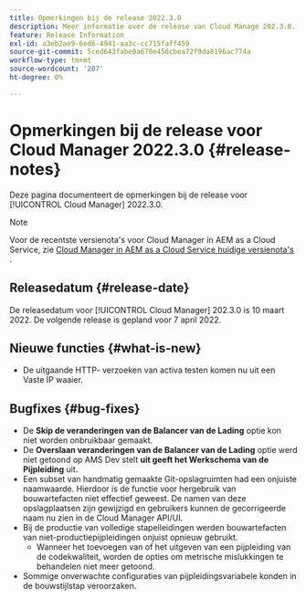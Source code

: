 ```yaml
---
title: Opmerkingen bij de release 2022.3.0
description: Meer informatie over de release van Cloud Manage 202.3.0.
feature: Release Information
exl-id: a3eb2ae9-6ed6-4941-aa3c-cc715faff459
source-git-commit: 5ced643fabe0a670e456cbea72f9da8196ac774a
workflow-type: tm+mt
source-wordcount: '207'
ht-degree: 0%

---
```


# Opmerkingen bij de release voor Cloud Manager 2022.3.0 {#release-notes}

Deze pagina documenteert de opmerkingen bij de release voor [!UICONTROL Cloud Manager] 2022.3.0.

>[!NOTE]
>
>Voor de recentste versienota&#39;s voor Cloud Manager in AEM as a Cloud Service, zie [ Cloud Manager in AEM as a Cloud Service huidige versienota&#39;s ](https://experienceleague.adobe.com/nl/docs/experience-manager-cloud-service/content/release-notes/cloud-manager/current).

## Releasedatum {#release-date}

De releasedatum voor [!UICONTROL Cloud Manager] 202.3.0 is 10 maart 2022. De volgende release is gepland voor 7 april 2022.

## Nieuwe functies {#what-is-new}

* De uitgaande HTTP- verzoeken van activa testen komen nu uit een Vaste IP waaier.


## Bugfixes {#bug-fixes}

* De **Skip de veranderingen van de Balancer van de Lading** optie kon niet worden onbruikbaar gemaakt.
* De **Overslaan veranderingen van de Balancer van de Lading** optie werd niet getoond op AMS Dev stelt **uit geeft het Werkschema van de Pijpleiding** uit.
* Een subset van handmatig gemaakte Git-opslagruimten had een onjuiste naamwaarde. Hierdoor is de functie voor hergebruik van bouwartefacten niet effectief geweest. De namen van deze opslagplaatsen zijn gewijzigd en gebruikers kunnen de gecorrigeerde naam nu zien in de Cloud Manager API/UI.
* Bij de productie van volledige stapelleidingen werden bouwartefacten van niet-productiepijpleidingen onjuist opnieuw gebruikt.
   * Wanneer het toevoegen van of het uitgeven van een pijpleiding van de codekwaliteit, worden de opties om metrische mislukkingen te behandelen niet meer getoond.
* Sommige onverwachte configuraties van pijpleidingsvariabele konden in de bouwstijlstap veroorzaken.

